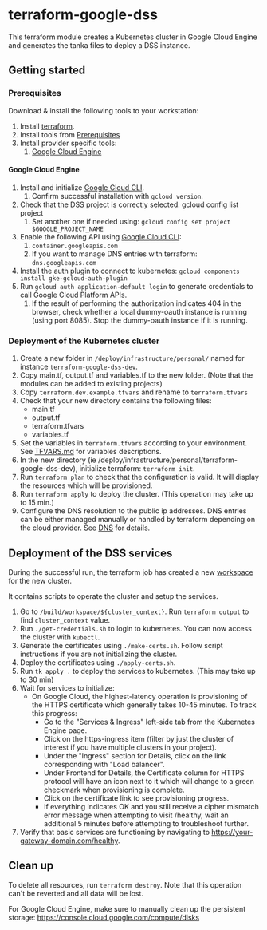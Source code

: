 # terraform-google-dss

This terraform module creates a Kubernetes cluster in Google Cloud Engine and generates 
the tanka files to deploy a DSS instance.

## Getting started

### Prerequisites
Download & install the following tools to your workstation:

1. Install [terraform](https://developer.hashicorp.com/terraform/downloads).
2. Install tools from [Prerequisites](../../../../build/README.md)
3. Install provider specific tools:
    1. [Google Cloud Engine](./README.md#google-cloud-engine)
    
#### Google Cloud Engine

1. Install and initialize [Google Cloud CLI](https://cloud.google.com/sdk/docs/install-sdk).
    1. Confirm successful installation with `gcloud version`.
2. Check that the DSS project is correctly selected: gcloud config list project
    1. Set another one if needed using: `gcloud config set project $GOOGLE_PROJECT_NAME`
3. Enable the following API using [Google Cloud CLI](https://cloud.google.com/endpoints/docs/openapi/enable-api#gcloud):
    1. `container.googleapis.com`
    2. If you want to manage DNS entries with terraform: `dns.googleapis.com`
4. Install the auth plugin to connect to kubernetes: `gcloud components install gke-gcloud-auth-plugin`
5. Run `gcloud auth application-default login` to generate credentials to call Google Cloud Platform APIs.
    1. If the result of performing the authorization indicates 404 in the browser, check whether a local dummy-oauth instance is running (using port 8085).  Stop the dummy-oauth instance if it is running.

### Deployment of the Kubernetes cluster

1. Create a new folder in `/deploy/infrastructure/personal/` named for instance `terraform-google-dss-dev`.
2. Copy main.tf, output.tf and variables.tf to the new folder. (Note that the modules can be added to existing projects)
3. Copy `terraform.dev.example.tfvars` and rename to `terraform.tfvars`
4. Check that your new directory contains the following files:
   - main.tf
   - output.tf
   - terraform.tfvars
   - variables.tf
5. Set the variables in `terraform.tfvars` according to your environment. See [TFVARS.md](TFVARS.md) for variables descriptions.
6. In the new directory (ie /deploy/infrastructure/personal/terraform-google-dss-dev), initialize terraform: `terraform init`.
7. Run `terraform plan` to check that the configuration is valid. It will display the resources which will be provisioned.
8. Run `terraform apply` to deploy the cluster. (This operation may take up to 15 min.)
9. Configure the DNS resolution to the public ip addresses. DNS entries can be either managed manually or 
handled by terraform depending on the cloud provider. See [DNS](DNS.md) for details.

## Deployment of the DSS services

During the successful run, the terraform job has created a new [workspace](../../../../build/workspace/)
for the new cluster.

It contains scripts to operate the cluster and setup the services.

1. Go to `/build/workspace/${cluster_context}`. Run `terraform output` to find `cluster_context` value. 
2. Run `./get-credentials.sh` to login to kubernetes. You can now access the cluster with `kubectl`.
3. Generate the certificates using `./make-certs.sh`. Follow script instructions if you are not initializing the cluster.
4. Deploy the certificates using `./apply-certs.sh`.
5. Run `tk apply .` to deploy the services to kubernetes. (This may take up to 30 min)
6. Wait for services to initialize:
    - On Google Cloud, the highest-latency operation is provisioning of the HTTPS certificate which generally takes 10-45 minutes. To track this progress:
        - Go to the "Services & Ingress" left-side tab from the Kubernetes Engine page.
        - Click on the https-ingress item (filter by just the cluster of interest if you have multiple clusters in your project).
        - Under the "Ingress" section for Details, click on the link corresponding with "Load balancer".
        - Under Frontend for Details, the Certificate column for HTTPS protocol will have an icon next to it which will change to a green checkmark when provisioning is complete.
        - Click on the certificate link to see provisioning progress.
        - If everything indicates OK and you still receive a cipher mismatch error message when attempting to visit /healthy, wait an additional 5 minutes before attempting to troubleshoot further.
7. Verify that basic services are functioning by navigating to https://your-gateway-domain.com/healthy.

## Clean up

To delete all resources, run `terraform destroy`. Note that this operation can't be reverted and all data will be lost.

For Google Cloud Engine, make sure to manually clean up the persistent storage: https://console.cloud.google.com/compute/disks 